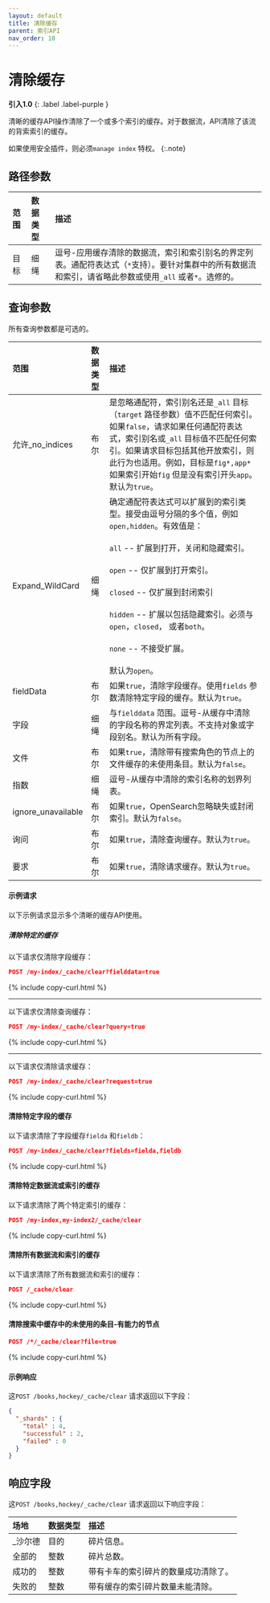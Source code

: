 ```yaml
---
layout: default
title: 清除缓存
parent: 索引API
nav_order: 10
---
```


# 清除缓存
**引入1.0**
{: .label .label-purple }

清晰的缓存API操作清除了一个或多个索引的缓存。对于数据流，API清除了该流的背索索引的缓存。


如果使用安全插件，则必须`manage index` 特权。
{:.note}

## 路径参数

| 范围| 数据类型| 描述|
:--- | :--- | :---
| 目标| 细绳| 逗号-应用缓存清除的数据流，索引和索引别名的界定列表。通配符表达式（`*`支持）。要针对集群中的所有数据流和索引，请省略此参数或使用`_all` 或者`*`。选修的。|


## 查询参数

所有查询参数都是可选的。

| 范围| 数据类型| 描述|
:--- | :--- | :---
| 允许_no_indices| 布尔| 是忽略通配符，索引别名还是`_all` 目标 （`target` 路径参数）值不匹配任何索引。如果`false`，请求如果任何通配符表达式，索引别名或`_all` 目标值不匹配任何索引。如果请求目标包括其他开放索引，则此行为也适用。例如，目标是`fig*,app*` 如果索引开始`fig` 但是没有索引开头`app`。默认为`true`。|
| Expand_WildCard| 细绳| 确定通配符表达式可以扩展到的索引类型。接受由逗号分隔的多个值，例如`open,hidden`。有效值是：<br /> <br />`all` -- 扩展到打开，关闭和隐藏索引。<br /> <br />`open` -- 仅扩展到打开索引。<br /> <br />`closed` -- 仅扩展到封闭索引<br /> <br />`hidden` -- 扩展以包括隐藏索引。必须与`open`，`closed`， 或者`both`。<br /> <br />`none` -- 不接受扩展。<br /> <br />默认为`open`。|
| fieldData| 布尔| 如果`true`，清除字段缓存。使用`fields` 参数清除特定字段的缓存。默认为`true`。|
| 字段| 细绳| 与`fielddata` 范围。逗号-从缓存中清除的字段名称的界定列表。不支持对象或字段别名。默认为所有字段。|
| 文件| 布尔| 如果`true`，清除带有搜索角色的节点上的文件缓存的未使用条目。默认为`false`。|
| 指数| 细绳| 逗号-从缓存中清除的索引名称的划界列表。|
| ignore_unavailable| 布尔| 如果`true`，OpenSearch忽略缺失或封闭索引。默认为`false`。|
| 询问| 布尔| 如果`true`，清除查询缓存。默认为`true`。|
| 要求| 布尔| 如果`true`，清除请求缓存。默认为`true`。|

#### 示例请求

以下示例请求显示多个清晰的缓存API使用。

##### 清除特定的缓存

以下请求仅清除字段缓存：

```json
POST /my-index/_cache/clear?fielddata=true
```
{% include copy-curl.html %}

<hr />

以下请求仅清除查询缓存：

```json
POST /my-index/_cache/clear?query=true
```
{% include copy-curl.html %}

<hr />

以下请求仅清除请求缓存：

```json
POST /my-index/_cache/clear?request=true
```
{% include copy-curl.html %}

#### 清除特定字段的缓存

以下请求清除了字段缓存`fielda` 和`fieldb`：

```json
POST /my-index/_cache/clear?fields=fielda,fieldb
```
{% include copy-curl.html %}

#### 清除特定数据流或索引的缓存

以下请求清除了两个特定索引的缓存：

```json
POST /my-index,my-index2/_cache/clear
```
{% include copy-curl.html %}

#### 清除所有数据流和索引的缓存

以下请求清除了所有数据流和索引的缓存：

```json
POST /_cache/clear
```
{% include copy-curl.html %}

#### 清除搜索中缓存中的未使用的条目-有能力的节点

```json
POST /*/_cache/clear?file=true 
```
{% include copy-curl.html %}

#### 示例响应

这`POST /books,hockey/_cache/clear` 请求返回以下字段：

```json
{
  "_shards" : {
    "total" : 4,
    "successful" : 2,
    "failed" : 0
  }
}
```

## 响应字段

这`POST /books,hockey/_cache/clear` 请求返回以下响应字段：

| 场地| 数据类型| 描述| 
:--- | :--- | :---
| _沙尔德| 目的| 碎片信息。|
| 全部的| 整数| 碎片总数。|
| 成功的| 整数| 带有卡车的索引碎片的数量成功清除了。|
| 失败的| 整数| 带有缓存的索引碎片数量未能清除。|

